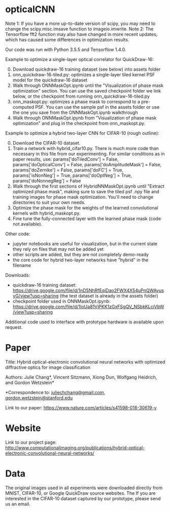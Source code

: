 # opticalCNN

Note 1: If you have a more up-to-date version of scipy, you may need to change the scipy.misc.imsave function to imageio.imwrite. 
Note 2: The Tensorflow fft2 function may also have changed in more recent updates, which has caused some differences in optimization results.

Our code was run with Python 3.5.5 and Tensorflow 1.4.0. 

Example to optimize a single-layer optical correlator for QuickDraw-16:

0. Download quickdraw-16 training dataset (see below) into assets folder
1. onn_quickdraw-16-tiled.py: optimizes a single-layer tiled kernel PSF model for the quickdraw-16 dataset
2. Walk through ONNMaskOpt.ipynb until the "Visualization of phase mask optimization" section. You can use the saved checkpoint folder we link below, or the checkpoint from running onn_quickdraw-16-tiled.py
3. onn_maskopt.py: optimizes a phase mask to correspond to a pre-computed PSF. You can use the sample psf in the assets folder or use the one you save from the ONNMaskOpt.ipynb walkthrough
4. Walk through ONNMaskOpt.ipynb from "Visualization of phase mask optimization" and plug in the checkpoint from onn_maskopt.py. 

Example to optimize a hybrid two-layer CNN for CIFAR-10 (rough outline):

0. Download the CIFAR-10 dataset.
1. Train a network with hybrid_cifar10.py. There is much more code than necessary in this file from our experimenting. For similar conditions as in paper results, use:
params['doTiledConv'] = False,
params['doOpticalConv'] = False,
params['doAmplitudeMask'] = False,
params['doZernike'] = False,
params['doFC'] = True,
params['isNonNeg'] = True,
params['doOptNeg'] = True,
params['doNonnegReg'] = False
2. Walk through the first sections of HybridNNMaskOpt.ipynb until "Extract optimized phase mask", making sure to save the tiled psf .npy file and training images for phase mask optimization. You'll need to change directories to suit your own needs.
3. Optimize the phase mask for the weights of the learned convolutional kernels with hybrid_maskopt.py.
3. Fine tune the fully-connected layer with the learned phase mask (code not available).

Other code:
- jupyter notebooks are useful for visualization, but in the current state they rely on files that may not be added yet
- other scripts are added, but they are not completely demo-ready
- the core code for hybrid two-layer networks have "hybrid" in the filename

Downloads:
- quickdraw-16 training dataset: https://drive.google.com/file/d/1nD5NhRfEqiDao2FWX4X54uPnQWAyusyG/view?usp=sharing (the test dataset is already in the assets folder) 
- checkpoint folder used in ONNMaskOpt.ipynb: https://drive.google.com/file/d/1IoUa81VjPKK1zGxFSgQV_NSbkKLciVbW/view?usp=sharing 

Additional code used to interface with prototype hardware is available upon request.

# Paper

Title: Hybrid optical-electronic convolutional neural networks with optimized diffractive optics for image classification

Authors: Julie Chang*, Vincent Sitzmann, Xiong Dun, Wolfgang Heidrich, and Gordon Wetzstein*

*Correspondence to: juliechchang@gmail.com, gordon.wetzstein@stanford.edu

Link to our paper:
https://www.nature.com/articles/s41598-018-30619-y

# Website

Link to our project page:
http://www.computationalimaging.org/publications/hybrid-optical-electronic-convolutional-neural-networks/

# Data

The original images used in all experiments were downloaded directly from MNIST, CIFAR-10, or Google QuickDraw source websites. The If you are interested in the CIFAR-10 dataset captured by our prototype, please send us an email.
